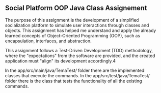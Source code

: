 ## Social Platform OOP Java Class Assignement
The purpose of this assignment is the development of a simplified socialization platform to simulate user interactions through classes and objects. This assignment has helped me understand and apply the already learned concepts of Object-Oriented Programming (OOP), such as encapsulation, interfaces, and abstraction.

This assignment follows a Test-Driven Development (TDD) methodology, where the "expectations" from the software are provided, and the created application must "align" its development accordingly.4

In the app/src/main/java/TemaTest/ folder there are the implemented classes that execute the commands.
In the app/src/test/java/TemaTest/ folder there is the class that tests the functionality of all the existing commands.
